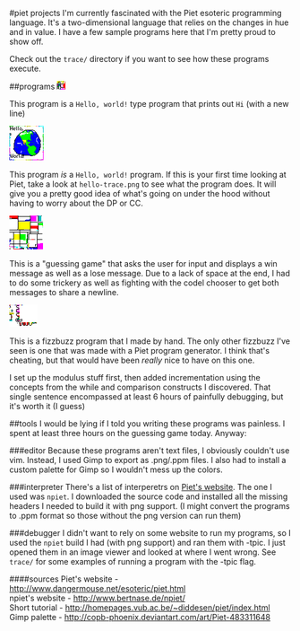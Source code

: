#piet projects
I'm currently fascinated with the Piet esoteric programming language.
It's a two-dimensional language that relies on the changes in hue and in
value. I have a few sample programs here that I'm pretty proud to show off.

Check out the `trace/` directory if you want to see how these programs execute.

##programs
![hi](https://raw.githubusercontent.com/cheezgi/piet-projects/master/hi.png)

This program is a `Hello, world!` type program that prints out `Hi` (with a new
line)

![hello](https://raw.githubusercontent.com/cheezgi/piet-projects/master/hello.png)

This program *is* a `Hello, world!` program. If this is your first time looking
at Piet, take a look at `hello-trace.png` to see what the program does. It will
give you a pretty good idea of what's going on under the hood without having
to worry about the DP or CC.

![guess](https://raw.githubusercontent.com/cheezgi/piet-projects/master/guess.png)

This is a "guessing game" that asks the user for input and displays a win message
as well as a lose message. Due to a lack of space at the end, I had to do some
trickery as well as fighting with the codel chooser to get both messages to share
a newline.

![fizzbuzz](https://raw.githubusercontent.com/cheezgi/piet-projects/master/fizzbuzz.png)

This is a fizzbuzz program that I made by hand. The only other fizzbuzz I've seen
is one that was made with a Piet program generator. I think that's cheating, but
that would have been *really* nice to have on this one.

I set up the modulus stuff first, then added incrementation using the concepts
from the while and comparison constructs I discovered. That single sentence
encompassed at least 6 hours of painfully debugging, but it's worth it (I guess)

##tools
I would be lying if I told you writing these programs was painless. I spent at
least three hours on the guessing game today. Anyway:

###editor
Because these programs aren't text files, I obviously couldn't use vim. Instead,
I used Gimp to export as .png/.ppm files. I also had to install a custom palette
for Gimp so I wouldn't mess up the colors.

###interpreter
There's a list of interperetrs on [Piet's website](http://www.dangermouse.net/esoteric/piet.html).
The one I used was `npiet`. I downloaded the source code and installed all the
missing headers I needed to build it with png support. (I might convert the
programs to .ppm format so those without the png version can run them)

###debugger
I didn't want to rely on some website to run my programs, so I used the `npiet`
build I had (with png support) and ran them with -tpic. I just opened them in
an image viewer and looked at where I went wrong. See `trace/` for some examples
of running a program with the -tpic flag.

####sources
Piet's website - http://www.dangermouse.net/esoteric/piet.html  
npiet's website - http://www.bertnase.de/npiet/  
Short tutorial - http://homepages.vub.ac.be/~diddesen/piet/index.html  
Gimp palette - http://copb-phoenix.deviantart.com/art/Piet-483311648

